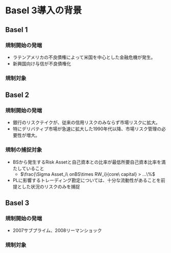 # Basel 3導入の背景

## Basel 1
### 規制開始の発端
- ラテンアメリカの不良債権によって米国を中心とした金融危機が発生。
- 新興国向け与信が不良債権化

### 規制対象

## Basel 2
### 規制開始の発端
- 銀行のリスクテイクが、従来の信用リスクのみならず市場リスクに拡大。
- 特にデリバティブ市場が急速に拡大した1990年代以降、市場リスク管理の必要性が増大。

### 規制の捕捉対象
- BSから発生するRisk Assetと自己資本との比率が最低所要自己資本比率を満たしていること
  - $\frac{\Sigma Asset_i\ onBS\times RW_i}{core\ capital} > ...\%$ 
- PLに影響するトレーディング勘定については、十分な流動性があることを前提とした状況のリスクのみを捕捉

## Basel 3
### 規制開始の発端
- 2007サブプライム、2008リーマンショック

### 規制対象
